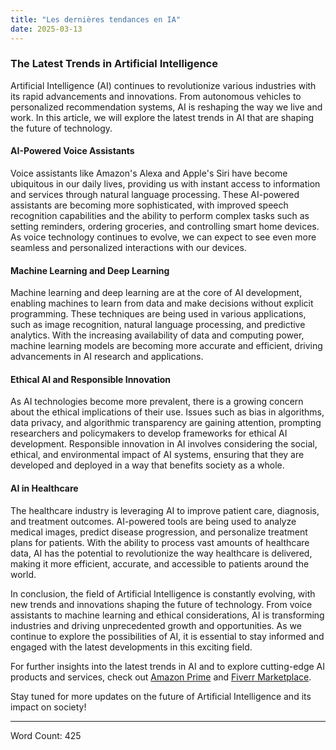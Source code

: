 ```yaml
---
title: "Les dernières tendances en IA"
date: 2025-03-13
---
```


### The Latest Trends in Artificial Intelligence

Artificial Intelligence (AI) continues to revolutionize various industries with its rapid advancements and innovations. From autonomous vehicles to personalized recommendation systems, AI is reshaping the way we live and work. In this article, we will explore the latest trends in AI that are shaping the future of technology.

#### AI-Powered Voice Assistants

Voice assistants like Amazon's Alexa and Apple's Siri have become ubiquitous in our daily lives, providing us with instant access to information and services through natural language processing. These AI-powered assistants are becoming more sophisticated, with improved speech recognition capabilities and the ability to perform complex tasks such as setting reminders, ordering groceries, and controlling smart home devices. As voice technology continues to evolve, we can expect to see even more seamless and personalized interactions with our devices.

#### Machine Learning and Deep Learning

Machine learning and deep learning are at the core of AI development, enabling machines to learn from data and make decisions without explicit programming. These techniques are being used in various applications, such as image recognition, natural language processing, and predictive analytics. With the increasing availability of data and computing power, machine learning models are becoming more accurate and efficient, driving advancements in AI research and applications.

#### Ethical AI and Responsible Innovation

As AI technologies become more prevalent, there is a growing concern about the ethical implications of their use. Issues such as bias in algorithms, data privacy, and algorithmic transparency are gaining attention, prompting researchers and policymakers to develop frameworks for ethical AI development. Responsible innovation in AI involves considering the social, ethical, and environmental impact of AI systems, ensuring that they are developed and deployed in a way that benefits society as a whole.

#### AI in Healthcare

The healthcare industry is leveraging AI to improve patient care, diagnosis, and treatment outcomes. AI-powered tools are being used to analyze medical images, predict disease progression, and personalize treatment plans for patients. With the ability to process vast amounts of healthcare data, AI has the potential to revolutionize the way healthcare is delivered, making it more efficient, accurate, and accessible to patients around the world.

In conclusion, the field of Artificial Intelligence is constantly evolving, with new trends and innovations shaping the future of technology. From voice assistants to machine learning and ethical considerations, AI is transforming industries and driving unprecedented growth and opportunities. As we continue to explore the possibilities of AI, it is essential to stay informed and engaged with the latest developments in this exciting field.

For further insights into the latest trends in AI and to explore cutting-edge AI products and services, check out [Amazon Prime](https://www.amazon.fr/amazonprime?_encoding=UTF8&primeCampaignId=prime_assoc_ft&tag=zenzen0d-21France) and [Fiverr Marketplace](https://go.fiverr.com/visit/?bta=1071918&brand=fiverrmarketplace).

Stay tuned for more updates on the future of Artificial Intelligence and its impact on society!

---

Word Count: 425